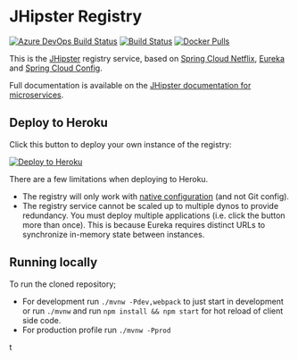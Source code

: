 # JHipster Registry

[![Azure DevOps Build Status][azure-devops-image]][azure-devops-url-main] [![Build Status][travis-image]][travis-url] [![Docker Pulls](https://img.shields.io/docker/pulls/jhipster/jhipster-registry.svg)](https://hub.docker.com/r/jhipster/jhipster-registry/)

This is the [JHipster](https://www.jhipster.tech/) registry service, based on [Spring Cloud Netflix](https://cloud.spring.io/spring-cloud-netflix/), [Eureka](https://github.com/Netflix/eureka) and [Spring Cloud Config](https://cloud.spring.io/spring-cloud-config/).

Full documentation is available on the [JHipster documentation for microservices](https://www.jhipster.tech/microservices-architecture).

## Deploy to Heroku

Click this button to deploy your own instance of the registry:

[![Deploy to Heroku](https://www.herokucdn.com/deploy/button.png)](https://heroku.com/deploy)

There are a few limitations when deploying to Heroku.

- The registry will only work with [native configuration](https://www.jhipster.tech/jhipster-registry/#spring-cloud-config) (and not Git config).
- The registry service cannot be scaled up to multiple dynos to provide redundancy. You must deploy multiple applications (i.e. click the button more than once). This is because Eureka requires distinct URLs to synchronize in-memory state between instances.

## Running locally

To run the cloned repository;

- For development run `./mvnw -Pdev,webpack` to just start in development or run `./mvnw` and run `npm install && npm start` for hot reload of client side code.
- For production profile run `./mvnw -Pprod`

[azure-devops-image]: https://dev.azure.com/jhipster/jhipster-registry/_apis/build/status/jhipster.jhipster-registry?branchName=master
[azure-devops-url-main]: https://dev.azure.com/jhipster/jhipster-registry/_build
[travis-image]: https://travis-ci.org/jhipster/jhipster-registry.svg?branch=master
[travis-url]: https://travis-ci.org/jhipster/jhipster-registry
t
